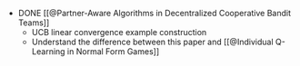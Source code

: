 - DONE [[@Partner-Aware Algorithms in Decentralized Cooperative Bandit Teams]]
	- UCB linear convergence example construction
	- Understand the difference between this paper and [[@Individual Q-Learning in Normal Form Games]]